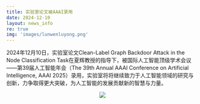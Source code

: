 ```yaml
---
title: 实验室论文被AAAI录用
date: 2024-12-10
layout: news_info
re: true
img: 'images/lunwenluyong.png'
---
```

2024年12月10日，实验室论文Clean-Label Graph Backdoor Attack in the Node Classification Task在夏辉教授的指导下，被国际人工智能顶级学术会议——第39届人工智能年会（The 39th Annual AAAI Conference on Artificial Intelligence, AAAI 2025）录用，实验室将将继续致力于人工智能领域的研究与创新，力争取得更大突破，为人工智能的发展贡献新的智慧与力量。

<div style="text-align: center;" width="800" height="1200">
    <img src="{{ 'images/lunwenluyong.png' | relative_url }} " style="margin: auto;"/>
</div>

